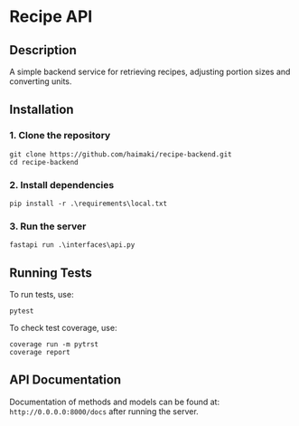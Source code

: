 # Recipe API

## Description
A simple backend service for retrieving recipes, adjusting portion sizes and converting units.

## Installation
### 1. Clone the repository
```
git clone https://github.com/haimaki/recipe-backend.git
cd recipe-backend
```

### 2. Install dependencies
```
pip install -r .\requirements\local.txt
```


### 3. Run the server
```
fastapi run .\interfaces\api.py
```


## Running Tests
To run tests, use:
```
pytest
```

To check test coverage, use:
```
coverage run -m pytrst
coverage report
```


## API Documentation
Documentation of methods and models can be found at:
```http://0.0.0.0:8000/docs``` after running the server.